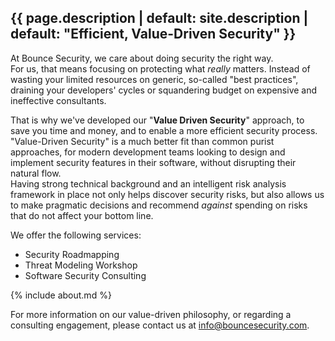 ---
---

<section id="section-intro" class="evenrow">
<a id="intro" class="anchor"></a>
<div class="section">
<h1>{{ page.description | default: site.description | default: "Efficient, Value-Driven Security" }}</h1>
</div>
</section>

<section id="section-approach" class="oddrow">
<a id="approach" class="anchor"></a>
<div class="section">

At Bounce Security, we care about doing security the right way.   
For us, that means focusing on protecting what *really* matters. Instead of wasting your limited resources on generic, so-called "best practices", draining your developers' cycles or squandering budget on expensive and ineffective consultants.  

That is why we've developed our "**Value Driven Security**" approach, to save you time and money, and to enable a more efficient security process.   
"Value-Driven Security" is a much better fit than common purist approaches, for modern development teams looking to design and implement security features in their software, without disrupting their natural flow.   
Having strong technical background and an intelligent risk analysis framework in place not only helps discover security risks, but also allows us to make pragmatic decisions and recommend *against* spending on risks that do not affect your bottom line. 
</div>
</section>

<section id="section-services" class="evenrow">
<a id="services" class="anchor"></a>
<div class="section">

We offer the following services:   

- Security Roadmapping
- Threat Modeling Workshop
- Software Security Consulting

</div>
</section>

<section id="section-about" class="oddrow">
<a id="about" class="anchor"></a>
{% include about.md %}
</section>

<section id="section-contact" class="evenrow">
<a id="contact" class="anchor"></a>
<div class="section">  

For more information on our value-driven philosophy, or regarding a consulting engagement, please contact us at [info@bouncesecurity.com](mailto:info@bouncesecurity.com). 
</div>
</section>
